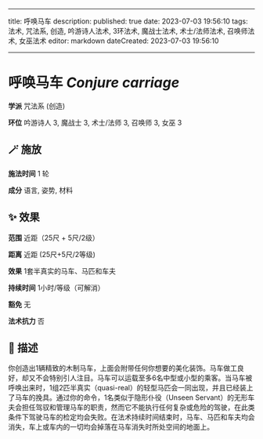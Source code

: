 
---
title: 呼唤马车
description: 
published: true
date: 2023-07-03 19:56:10
tags: 法术, 咒法系, 创造, 吟游诗人法术, 3环法术, 魔战士法术, 术士/法师法术, 召唤师法术, 女巫法术
editor: markdown
dateCreated: 2023-07-03 19:56:10

---

# **呼唤马车** *Conjure carriage*

**学派** 咒法系 (创造) 

**环位** 吟游诗人 3, 魔战士 3, 术士/法师 3, 召唤师 3, 女巫 3

## 🪄 施放

**施法时间** 1 轮

**成分** 语言, 姿势, 材料

## ✨ 效果  

**范围** 近距（25尺 + 5尺/2级）

**距离** 近距 (25尺+5尺/2等级) 

**效果** 1套半真实的马车、马匹和车夫 

**持续时间** 1小时/等级（可解消） 

**豁免** 无

**法术抗力** 否

## 📖 描述

你创造出1辆精致的木制马车，上面会附带任何你想要的美化装饰。马车做工良好，却又不会特别引人注目。马车可以运载至多6名中型或小型的乘客。当马车被呼唤出来时，1组2匹半真实（quasi-real）的轻型马匹会一同出现，并且已经装上了马车的挽具。通过你的命令，1名类似于隐形仆役（Unseen Servant）的无形车夫会担任驾驭和管理马车的职责，然而它不能执行任何复杂或危险的驾驶，在此类条件下驾驶马车的检定均会失败。在法术持续时间结束时，马车、马匹和车夫均会消失，车上或车内的一切均会掉落在马车消失时所处空间的地面上。
    